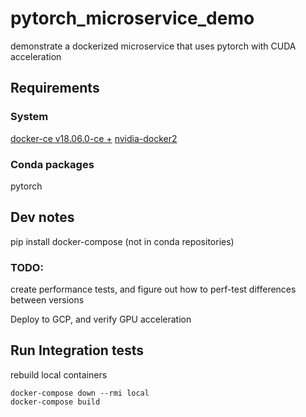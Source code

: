 # pytorch_microservice_demo
demonstrate a dockerized microservice that uses pytorch with CUDA acceleration

## Requirements
### System
[docker-ce v18.06.0-ce +](https://docs.docker.com/v17.09/engine/installation/linux/docker-ce/ubuntu/#uninstall-old-versions)
[nvidia-docker2](https://github.com/NVIDIA/nvidia-docker)

### Conda packages
pytorch


## Dev notes
pip install docker-compose (not in conda repositories)

### TODO:
create performance tests, and figure out how to perf-test differences between versions

Deploy to GCP, and verify GPU acceleration

## Run Integration tests

rebuild local containers
```
docker-compose down --rmi local
docker-compose build
```
